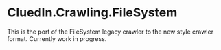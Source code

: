 # CluedIn.Crawling.FileSystem

This is the port of the FileSystem legacy crawler to the new style crawler format. Currently work in progress.

